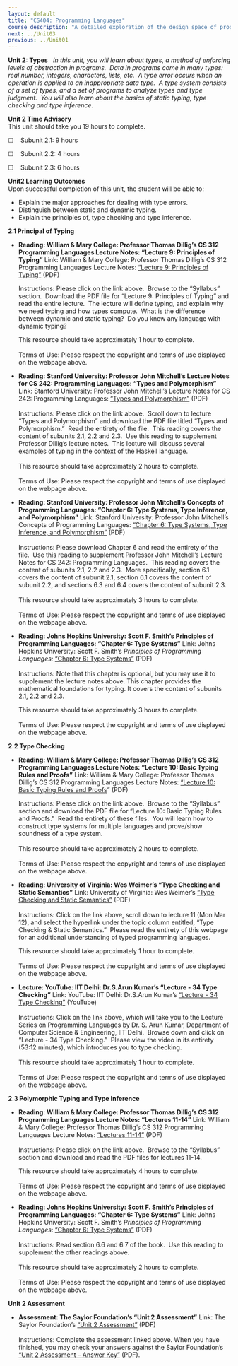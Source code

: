 ```yaml
---
layout: default
title: "CS404: Programming Languages"
course_description: "A detailed exploration of the design space of programming languages, including the functional, imperative, logic and object-oriented programming languages."
next: ../Unit03
previous: ../Unit01
---
```

**Unit 2: Types** <span id="2"></span> 
*In this unit, you will learn about types, a method of enforcing levels
of abstraction in programs.  Data in programs come in many types: real
number, integers, characters, lists, etc.  A type error occurs when an
operation is applied to an inappropriate data type.  A type system
consists of a set of types, and a set of programs to analyze types and
type judgment.  You will also learn about the basics of static typing,
type checking and type inference.*

**Unit 2 Time Advisory**  
This unit should take you 19 hours to complete.  
  
 ☐    Subunit 2.1: 9 hours  
  
 ☐    Subunit 2.2: 4 hours  
  
 ☐    Subunit 2.3: 6 hours

**Unit2 Learning Outcomes**  
Upon successful completion of this unit, the student will be able to:
-   Explain the major approaches for dealing with type errors.
-   Distinguish between static and dynamic typing.
-   Explain the principles of, type checking and type inference.

**2.1 Principal of Typing** <span id="2.1"></span> 
-   **Reading: William & Mary College: Professor Thomas Dillig’s CS 312
    Programming Languages Lecture Notes: “Lecture 9: Principles of
    Typing”**
    Link: William & Mary College: Professor Thomas Dillig’s CS 312
    Programming Languages Lecture Notes: [“Lecture 9: Principles of
    Typing”](http://www.cs.wm.edu/~tdillig/cs312/) (PDF)  
      
     Instructions: Please click on the link above.  Browse to the
    “Syllabus” section.  Download the PDF file for “Lecture 9:
    Principles of Typing” and read the entire lecture.  The lecture will
    define typing, and explain why we need typing and how types
    compute.  What is the difference between dynamic and static typing? 
    Do you know any language with dynamic typing?   
      
     This resource should take approximately 1 hour to complete.  
        
     Terms of Use: Please respect the copyright and terms of use
    displayed on the webpage above.

-   **Reading: Stanford University: Professor John Mitchell’s Lecture
    Notes for CS 242: Programming Languages: “Types and Polymorphism”**
    Link: Stanford University: Professor John Mitchell’s Lecture Notes
    for CS 242: Programming Languages: [“Types and
    Polymorphism”](https://courseware.stanford.edu/pg/courses/lectures/214531)
    (PDF)  
        
     Instructions: Please click on the link above.  Scroll down to
    lecture “Types and Polymorphism” and download the PDF file titled
    “Types and Polymorphism.”  Read the entirety of the file.  This
    reading covers the content of subunits 2.1, 2.2 and 2.3.  Use this
    reading to supplement Professor Dillig’s lecture notes.  This
    lecture will discuss several examples of typing in the context of
    the Haskell language.  
        
     This resource should take approximately 2 hours to complete.  
        
     Terms of Use: Please respect the copyright and terms of use
    displayed on the webpage above.

-   **Reading: Stanford University: Professor John Mitchell’s Concepts
    of Programming Languages: “Chapter 6: Type Systems, Type Inference,
    and Polymorphism”**
    Link: Stanford University: Professor John Mitchell’s Concepts of
    Programming Languages: [“Chapter 6: Type Systems, Type Inference,
    and
    Polymorphism”](https://courseware.stanford.edu/pg/file/kfisher@stanford.edu/read/103914/chapter-6-type-systems-type-inference-and-polymorphism)
    (PDF)  
        
     Instructions: Please download Chapter 6 and read the entirety of
    the file.  Use this reading to supplement Professor John Mitchell’s
    Lecture Notes for CS 242: Programming Languages.  This reading
    covers the content of subunits 2.1, 2.2 and 2.3.  More specifically,
    section 6.1 covers the content of subunit 2.1, section 6.1 covers
    the content of subunit 2.2, and sections 6.3 and 6.4 covers the
    content of subunit 2.3.  
                   
     This resource should take approximately 3 hours to complete.  
        
     Terms of Use: Please respect the copyright and terms of use
    displayed on the webpage above.

-   **Reading: Johns Hopkins University: Scott F. Smith’s Principles of
    Programming Languages: “Chapter 6: Type Systems”**
    Link: Johns Hopkins University: Scott F. Smith’s *Principles of
    Programming Languages:* [“Chapter 6: Type
    Systems”](http://pl.cs.jhu.edu/pl/book/dist/) (PDF)  
        
     Instructions: Note that this chapter is optional, but you may use
    it to supplement the lecture notes above. This chapter provides the
    mathematical foundations for typing. It covers the content of
    subunits 2.1, 2.2 and 2.3.  
      
     This resource should take approximately 3 hours to complete.  
        
     Terms of Use: Please respect the copyright and terms of use
    displayed on the webpage above.

**2.2 Type Checking** <span id="2.2"></span> 
-   **Reading: William & Mary College: Professor Thomas Dillig’s CS 312
    Programming Languages Lecture Notes: “Lecture 10: Basic Typing Rules
    and Proofs”**
    Link: William & Mary College: Professor Thomas Dillig’s CS 312
    Programming Languages Lecture Notes: [“Lecture 10: Basic Typing
    Rules and Proofs](http://www.cs.wm.edu/~tdillig/cs312/)” (PDF)  
      
     Instructions: Please click on the link above.  Browse to the
    “Syllabus” section and download the PDF file for “Lecture 10: Basic
    Typing Rules and Proofs.”  Read the entirety of these files.  You
    will learn how to construct type systems for multiple languages and
    prove/show soundness of a type system.  
        
     This resource should take approximately 2 hours to complete.  
        
     Terms of Use: Please respect the copyright and terms of use
    displayed on the webpage above.

-   **Reading: University of Virginia: Wes Weimer’s “Type Checking and
    Static Semantics”**
    Link: University of Virginia: Wes Weimer’s [“Type Checking and
    Static Semantics”](http://www.cs.virginia.edu/~cs415/lectures.html)
    (PDF)  
        
     Instructions: Click on the link above, scroll down to lecture 11
    (Mon Mar 12), and select the hyperlink under the topic column
    entitled, “Type Checking & Static Semantics.”  Please read the
    entirety of this webpage for an additional understanding of typed
    programming languages.   
      
     This resource should take approximately 1 hour to complete.  
        
     Terms of Use: Please respect the copyright and terms of use
    displayed on the webpage above.

-   **Lecture: YouTube: IIT Delhi: Dr.S.Arun Kumar’s “Lecture - 34 Type
    Checking”**
    Link: YouTube: IIT Delhi: Dr.S.Arun Kumar’s [“Lecture - 34 Type
    Checking”](http://www.youtube.com/course?list=ECF7C73918190889CE)
    (YouTube)  
        
     Instructions: Click on the link above, which will take you to the
    Lecture Series on Programming Languages by Dr. S. Arun Kumar,
    Department of Computer Science & Engineering, IIT Delhi.  Browse
    down and click on “Lecture - 34 Type Checking.”  Please view the
    video in its entirety (53:12 minutes), which introduces you to type
    checking.  
        
     This resource should take approximately 1 hour to complete.  
        
     Terms of Use: Please respect the copyright and terms of use
    displayed on the webpage above.

**2.3 Polymorphic Typing and Type Inference** <span id="2.3"></span> 
-   **Reading: William & Mary College: Professor Thomas Dillig’s CS 312
    Programming Languages Lecture Notes: “Lectures 11-14”**
    Link: William & Mary College: Professor Thomas Dillig’s CS 312
    Programming Languages Lecture Notes: [“Lectures
    11-14”](http://www.cs.wm.edu/~tdillig/cs312/) (PDF)  
        
     Instructions: Please click on the link above.  Browse to the
    “Syllabus” section and download and read the PDF files for lectures
    11-14.  
      
     This resource should take approximately 4 hours to complete.  
        
     Terms of Use: Please respect the copyright and terms of use
    displayed on the webpage above.

-   **Reading: Johns Hopkins University: Scott F. Smith’s Principles of
    Programming Languages: “Chapter 6: Type Systems”**
    Link: Johns Hopkins University: Scott F. Smith’s *Principles of
    Programming Languages*: [“Chapter 6: Type
    Systems”](http://pl.cs.jhu.edu/pl/book/dist/) (PDF)  
        
     Instructions: Read section 6.6 and 6.7 of the book.  Use this
    reading to supplement the other readings above.  
        
     This resource should take approximately 2 hours to complete.  
        
     Terms of Use: Please respect the copyright and terms of use
    displayed on the webpage above.

**Unit 2 Assessment** <span id="2.4"></span> 
-   **Assessment: The Saylor Foundation’s “Unit 2 Assessment”**
    Link: The Saylor Foundation’s [“Unit 2
    Assessment”](https://resources.saylor.org/archived/wp-content/uploads/2012/12/CS404-Unit-2-Assessment-FINAL.pdf)
    (PDF)  
        
     Instructions: Complete the assessment linked above. When you have
    finished, you may check your answers against the Saylor Foundation’s
    [“Unit 2 Assessment – Answer
    Key”](https://resources.saylor.org/archived/wp-content/uploads/2012/12/CS404-Unit-2-Assessment-Answer-Key-FINAL.pdf)
    (PDF).


